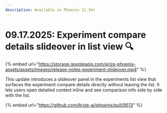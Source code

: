 ```yaml
---
description: Available in Phoenix 11.34+
---
```


# 09.17.2025: Experiment compare details slideover in list view 🔍

{% embed url="https://storage.googleapis.com/arize-phoenix-assets/assets/images/release-notes-experiment-slideover.mp4" %}

This update introduces a slideover panel in the experiments list view that surfaces the experiment compare details directly without leaving the list. It lets users open detailed context inline and see comparison info side by side with the list.&#x20;

{% embed url="https://github.com/Arize-ai/phoenix/pull/9513" %}
